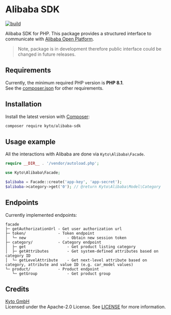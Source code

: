# Alibaba SDK
[![build](https://github.com/kyto-gmbh/alibaba-sdk-php/actions/workflows/build.yml/badge.svg)](https://github.com/kyto-gmbh/alibaba-sdk-php/actions/workflows/build.yml)

Alibaba SDK for PHP. This package provides a structured interface to communicate with [Alibaba Open Platform](https://openapi.alibaba.com/doc/doc.htm?spm=a2o9m.11223882.0.0.1566722cTOuz7W#/?docId=19).

> Note, package is in development therefore public interface could be changed in future releases.

## Requirements
Currently, the minimum required PHP version is **PHP 8.1**.  
See the [composer.json](composer.json) for other requirements.  

## Installation
Install the latest version with [Composer](https://getcomposer.org/):
```bash
composer require kyto/alibaba-sdk
```

## Usage example
All the interactions with Alibaba are done via `Kyto\Alibaba\Facade`.

```php
require __DIR__ . '/vendor/autoload.php';

use Kyto\Alibaba\Facade;

$alibaba = Facade::create('app-key', 'app-secret');
$alibaba->category->get('0'); // @return Kyto\Alibaba\Model\Category
```

## Endpoints
Currently implemented endpoints:

```text
facade
├─ getAuthorizationUrl - Get user authorization url
├─ token/              - Token endpoint
│  └─ new                  - Obtain new session token
├─ category/           - Category endpoint
│  ├─ get                  - Get product listing category
│  ├─ getAttributes        - Get system-defined attributes based on category ID
│  └─ getLevelAttribute    - Get next-level attribute based on category, attribute and value ID (e.g. car_model values)
└─ product/            - Product endpoint
   └─ getGroup             - Get product group
```

## Credits
[Kyto GmbH](https://kyto.com/)  
Licensed under the Apache-2.0 License. See [LICENSE](LICENSE) for more information.  
